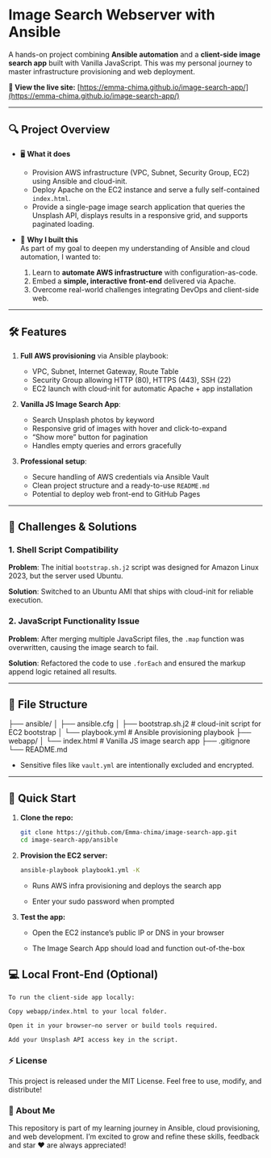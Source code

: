 # Image Search Webserver with Ansible

A hands-on project combining **Ansible automation** and a **client-side image search app** built with Vanilla JavaScript. This was my personal journey to master infrastructure provisioning and web deployment.

**🔗 View the live site:** [https://emma-chima.github.io/image-search-app/](https://emma-chima.github.io/image-search-app/)


---

## 🔍 Project Overview

- 🖥️ **What it does**  
  - Provision AWS infrastructure (VPC, Subnet, Security Group, EC2) using Ansible and cloud-init.
  - Deploy Apache on the EC2 instance and serve a fully self-contained `index.html`.
  - Provide a single-page image search application that queries the Unsplash API, displays results in a responsive grid, and supports paginated loading.

- 🎯 **Why I built this**  
  As part of my goal to deepen my understanding of Ansible and cloud automation, I wanted to:
  1. Learn to **automate AWS infrastructure** with configuration-as-code.
  2. Embed a **simple, interactive front-end** delivered via Apache.
  3. Overcome real-world challenges integrating DevOps and client-side web.

---

## 🛠️ Features

1. **Full AWS provisioning** via Ansible playbook:
   - VPC, Subnet, Internet Gateway, Route Table
   - Security Group allowing HTTP (80), HTTPS (443), SSH (22)
   - EC2 launch with cloud-init for automatic Apache + app installation

2. **Vanilla JS Image Search App**:
   - Search Unsplash photos by keyword
   - Responsive grid of images with hover and click-to-expand
   - “Show more” button for pagination
   - Handles empty queries and errors gracefully

3. **Professional setup**:
   - Secure handling of AWS credentials via Ansible Vault
   - Clean project structure and a ready-to-use `README.md`
   - Potential to deploy web front-end to GitHub Pages

---

## 🧠 Challenges & Solutions

### 1. Shell Script Compatibility

**Problem**: The initial `bootstrap.sh.j2` script was designed for Amazon Linux 2023, but the server used Ubuntu.

**Solution**: Switched to an Ubuntu AMI that ships with cloud-init for reliable execution.

### 2. JavaScript Functionality Issue

**Problem**: After merging multiple JavaScript files, the `.map` function was overwritten, causing the image search to fail.

**Solution**: Refactored the code to use `.forEach` and ensured the markup append logic retained all results.

---

## 📁 File Structure
├── ansible/
│ ├── ansible.cfg
│ ├── bootstrap.sh.j2 # cloud-init script for EC2 bootstrap
│ └── playbook.yml # Ansible provisioning playbook
├── webapp/
│ └── index.html # Vanilla JS image search app
├── .gitignore
└── README.md



- Sensitive files like `vault.yml` are intentionally excluded and encrypted.

---

## 🚀 Quick Start

1. **Clone the repo:**
   ```bash
   git clone https://github.com/Emma-chima/image-search-app.git
   cd image-search-app/ansible
   ```

2. **Provision the EC2 server:**
    ```bash
    ansible-playbook playbook1.yml -K
    ```
    - Runs AWS infra provisioning and deploys the search app

    - Enter your sudo password when prompted

3. **Test the app:**

    - Open the EC2 instance’s public IP or DNS in your browser

    - The Image Search App should load and function out-of-the-box



## **💻 Local Front-End (Optional)**
    To run the client-side app locally:

    Copy webapp/index.html to your local folder.

    Open it in your browser—no server or build tools required.

    Add your Unsplash API access key in the script.


### **⚡ License**
This project is released under the MIT License. Feel free to use, modify, and distribute!


### **🤝 About Me**
This repository is part of my learning journey in Ansible, cloud provisioning, and web development. I’m excited to grow and refine these skills, feedback and star ❤️ are always appreciated!